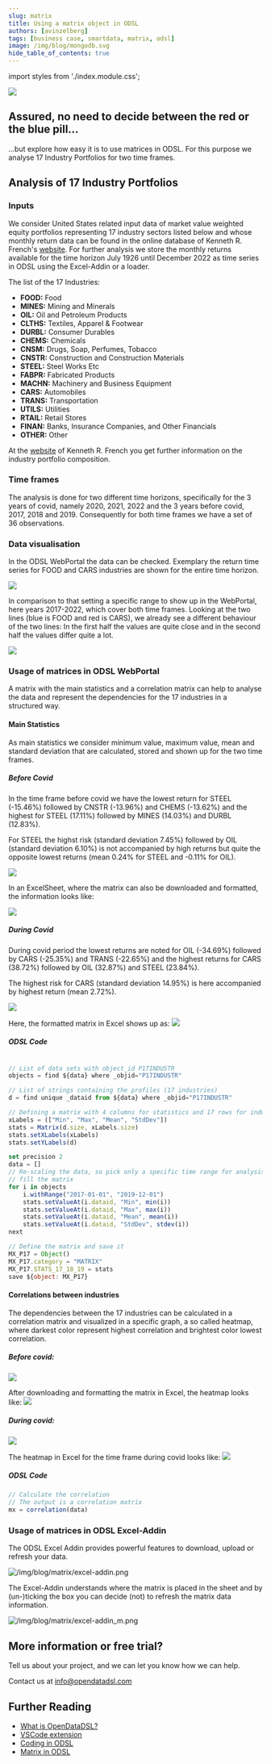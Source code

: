 ```yaml
---
slug: matrix
title: Using a matrix object in ODSL
authors: [avinzelberg]
tags: [business case, smartdata, matrix, odsl]
image: /img/blog/mongodb.svg
hide_table_of_contents: true
---
```

import styles from './index.module.css';

<div className="row">
  <div className="column">
    <img src="/img/blog/matrix/matrix_holographic.jpg"/>
  </div>
  <div className="column">
  <h2>Assured, no need to decide between the red or the blue pill...</h2>  
    ...but explore how easy it is to use matrices in ODSL.
    For this purpose we analyse 17 Industry Portfolios for two time frames.
  </div>
</div>

<!--truncate-->

## Analysis of 17 Industry Portfolios

### Inputs

We consider United States related input data of market value weighted equity portfolios representing 17 industry sectors listed below and whose monthly return data can be found in the online database of Kenneth R. French's [website](http://mba.tuck.dartmouth.edu/pages/faculty/ken.french/data_library.html). For further analysis we store the monthly returns available for the time horizon July 1926 until December 2022 as time series in ODSL using the Excel-Addin or a loader.

The list of the 17 Industries:
* **FOOD:** Food
* **MINES:** Mining and Minerals
* **OIL:** Oil and Petroleum Products
* **CLTHS:** Textiles, Apparel & Footwear
* **DURBL:** Consumer Durables
* **CHEMS:** Chemicals
* **CNSM:** Drugs, Soap, Perfumes, Tobacco
* **CNSTR:** Construction and Construction Materials
* **STEEL:** Steel Works Etc
* **FABPR:** Fabricated Products
* **MACHN:** Machinery and Business Equipment
* **CARS:** Automobiles
* **TRANS:** Transportation
* **UTILS:** Utilities
* **RTAIL:** Retail Stores
* **FINAN:** Banks, Insurance Companies, and Other Financials
* **OTHER:** Other

At the [website](http://mba.tuck.dartmouth.edu/pages/faculty/ken.french/data_library.html) of Kenneth R. French you get further information on the industry portfolio composition.

### Time frames
The analysis is done for two different time horizons, specifically for the 3 years of covid, namely 2020, 2021, 2022 and the 3 years before covid, 2017, 2018 and 2019. Consequently for both time frames we have a set of 36 observations.


### Data visualisation

In the ODSL WebPortal the data can be checked. Exemplary the return time series for FOOD and CARS industries are shown for the entire time horizon.

<img className={styles.product_screenshot} src="/img/blog/matrix/wp_TS_all.png" />

In comparison to that setting a specific range to show up in the WebPortal, here years 2017-2022, which cover both time frames. Looking at the two lines (blue is FOOD and red is CARS), we already see a different behaviour of the two lines: In the first half the values are quite close and in the second half the values differ quite a lot. 

<img className={styles.product_screenshot} src="/img/blog/matrix/wp_TS_6y.png" />


### Usage of matrices in ODSL WebPortal
A matrix with the main statistics and a correlation matrix can help to analyse the data and represent the dependencies for the 17 industries in a structured way.

#### Main Statistics
As main statistics we consider minimum value, maximum value, mean and standard deviation that are calculated, stored and shown up for the two time frames. 

##### Before Covid

In the time frame before covid we have the lowest return for STEEL (-15.46%) followed by CNSTR (-13.96%) and CHEMS (-13.62%) and the highest for STEEL (17.11%) followed by MINES (14.03%) and DURBL (12.83%). 

For STEEL the highst risk (standard deviation 7.45%) followed by OIL (standard deviation 6.10%) is not accompanied by high returns but quite the opposite lowest returns (mean 0.24% for STEEL and -0.11% for OIL).

<img className={styles.product_screenshot} src="/img/blog/matrix/wp_m_bc_stat.png" />

In an ExcelSheet, where the matrix can also be downloaded and formatted, the information looks like:

<img className={styles.product_screenshot} src="/img/blog/matrix/m_bc_stat.png" />

##### During Covid

During covid period the lowest returns are noted for OIL (-34.69%) followed by CARS (-25.35%) and TRANS (-22.65%) and the highest returns for CARS (38.72%) followed by OIL (32.87%) and STEEL (23.84%). 

The highest risk for CARS (standard deviation 14.95%) is here accompanied by highest return (mean 2.72%).

<img className={styles.product_screenshot} src="/img/blog/matrix/wp_m_c_stat.png" />

Here, the formatted matrix in Excel shows up as:
<img className={styles.product_screenshot} src="/img/blog/matrix/m_c_stat.png" />

##### ODSL Code

```js

// List of data sets with object_id P17INDUSTR
objects = find ${data} where _objid="P17INDUSTR"

// List of strings containing the profiles (17 industries)
d = find unique _dataid from ${data} where _objid="P17INDUSTR"

// Defining a matrix with 4 columns for statistics and 17 rows for industries
xLabels = (["Min", "Max", "Mean", "StdDev"])
stats = Matrix(d.size, xLabels.size)
stats.setXLabels(xLabels)
stats.setYLabels(d)

set precision 2
data = []
// Re-scaling the data, so pick only a specific time range for analysis 
// fill the matrix
for i in objects
    i.withRange("2017-01-01", "2019-12-01")
    stats.setValueAt(i.dataid, "Min", min(i))
    stats.setValueAt(i.dataid, "Max", max(i))
    stats.setValueAt(i.dataid, "Mean", mean(i))
    stats.setValueAt(i.dataid, "StdDev", stdev(i))
next

// Define the matrix and save it
MX_P17 = Object()
MX_P17.category = "MATRIX"
MX_P17.STATS_17_18_19 = stats
save ${object: MX_P17}

```


#### Correlations between industries 

The dependencies between the 17 industries can be calculated in a correlation matrix and visualized in a specific graph, a so called heatmap, where darkest color represent highest correlation and brightest color lowest correlation.

##### Before covid:
<img className={styles.product_screenshot} src="/img/blog/matrix/wp_m_bc.png" />

After downloading and formatting the matrix in Excel, the heatmap looks like:
<img className={styles.product_screenshot} src="/img/blog/matrix/m_bc.png" />

##### During covid:
<img className={styles.product_screenshot} src="/img/blog/matrix/wp_m_c.png" />

The heatmap in Excel for the time frame during covid looks like:
<img className={styles.product_screenshot} src="/img/blog/matrix/m_c.png" />

##### ODSL Code

```js
// Calculate the correlation
// The output is a correlation matrix
mx = correlation(data)

```

### Usage of matrices in ODSL Excel-Addin
The ODSL Excel Addin provides powerful features to download, upload or refresh your data.

![/img/blog/matrix/excel-addin.png](/img/blog/matrix/excel-addin.png)

The Excel-Addin understands where the matrix is placed in the sheet and by (un-)ticking the box you can decide (not) to refresh the matrix data information. 

![/img/blog/matrix/excel-addin_m.png](/img/blog/matrix/excel-addin_m.png)


## More information or free trial?
Tell us about your project, and we can let you know how we can help.

Contact us at [info@opendatadsl.com](mailto:info@opendatadsl.com)

## Further Reading
* [What is OpenDataDSL?](https://doc.opendatadsl.com/docs/product/intro)
* [VSCode extension](https://doc.opendatadsl.com/docs/user/vscode)
* [Coding in ODSL](https://doc.opendatadsl.com/docs/odsl)
* [Matrix in ODSL](https://doc.opendatadsl.com/docs/odsl/variable/matrix)